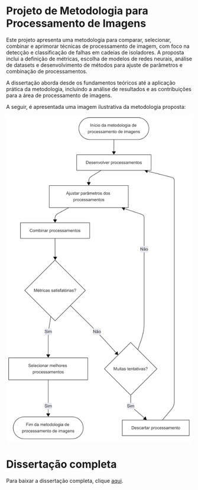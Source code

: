 # Projeto de Metodologia para Processamento de Imagens

Este projeto apresenta uma metodologia para comparar, selecionar, combinar e aprimorar técnicas de processamento de imagem, com foco na detecção e classificação de falhas em cadeias de isoladores. A proposta inclui a definição de métricas, escolha de modelos de redes neurais, análise de datasets e desenvolvimento de métodos para ajuste de parâmetros e combinação de processamentos.

A dissertação aborda desde os fundamentos teóricos até a aplicação prática da metodologia, incluindo a análise de resultados e as contribuições para a área de processamento de imagens.

A seguir, é apresentada uma imagem ilustrativa da metodologia proposta:

![Fluxograma da metodologia de processamento de imagens](documents/img/metodologia.png)

# Dissertação completa
Para baixar a dissertação completa, clique [aqui](https://github.com/luanws/masters-thesis/releases/latest/download/Dissertacao.pdf).